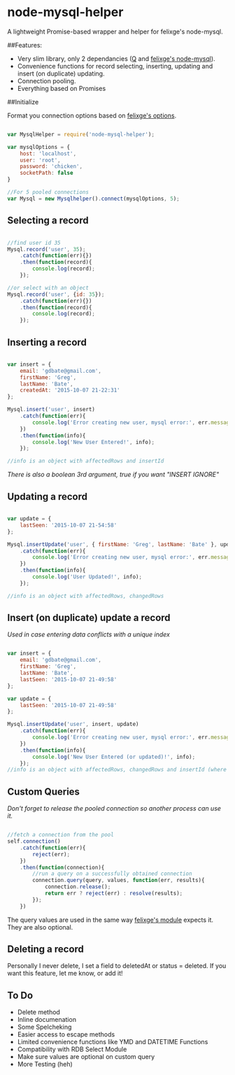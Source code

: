 # node-mysql-helper

A lightweight Promise-based wrapper and helper for felixge's node-mysql.

##Features:

* Very slim library, only 2 dependancies ([Q](https://github.com/kriskowal/q) and [felixge's node-mysql](https://github.com/felixge/node-mysql)).
* Convenience functions for record selecting, inserting, updating and insert (on duplicate) updating.
* Connection pooling.
* Everything based on Promises

##Initialize

Format you connection options based on [felixge's options](https://github.com/felixge/node-mysql#connection-options).

```javascript

var MysqlHelper = require('node-mysql-helper');

var mysqlOptions = {
	host: 'localhost',
	user: 'root',
	password: 'chicken',
	socketPath: false
}

//For 5 pooled connections
var Mysql = new Mysqlhelper().connect(mysqlOptions, 5);

```
## Selecting a record

```javascript

//find user id 35
Mysql.record('user', 35);
	.catch(function(err){})
	.then(function(record){
		console.log(record);
	});

//or select with an object
Mysql.record('user', {id: 35});
	.catch(function(err){})
	.then(function(record){
		console.log(record);
	});

```

## Inserting a record

```javascript

var insert = {
	email: 'gdbate@gmail.com',
	firstName: 'Greg',
	lastName: 'Bate',
	createdAt: '2015-10-07 21-22:31'
};

Mysql.insert('user', insert)
	.catch(function(err){
		console.log('Error creating new user, mysql error:', err.message);
	})
	.then(function(info){
		console.log('New User Entered!', info);
	});

//info is an object with affectedRows and insertId

```
*There is also a boolean 3rd argument, true if you want "INSERT IGNORE"*


## Updating a record

```javascript

var update = {
	lastSeen: '2015-10-07 21-54:58'
};

Mysql.insertUpdate('user', { firstName: 'Greg', lastName: 'Bate' }, update)
	.catch(function(err){
		console.log('Error creating new user, mysql error:', err.message);
	})
	.then(function(info){
		console.log('User Updated!', info);
	});

//info is an object with affectedRows, changedRows

```

## Insert (on duplicate) update a record

*Used in case entering data conflicts with a unique index*

```javascript

var insert = {
	email: 'gdbate@gmail.com',
	firstName: 'Greg',
	lastName: 'Bate',
	lastSeen: '2015-10-07 21-49:58'
};

var update = {
	lastSeen: '2015-10-07 21-49:58'
};

Mysql.insertUpdate('user', insert, update)
	.catch(function(err){
		console.log('Error creating new user, mysql error:', err.message);
	})
	.then(function(info){
		console.log('New User Entered (or updated)!', info);
	});
//info is an object with affectedRows, changedRows and insertId (where applicable)

```

## Custom Queries

*Don't forget to release the pooled connection so another process can use it.*

```javascript

//fetch a connection from the pool	
self.connection()
	.catch(function(err){
		reject(err);
	})
	.then(function(connection){
		//run a query on a successfully obtained connection
		connection.query(query, values, function(err, results){
			connection.release();
			return err ? reject(err) : resolve(results);
		});
	})

```

The query values are used in the same way [felixge's module](https://github.com/felixge/node-mysql#escaping-query-values) expects it. They are also optional.

## Deleting a record

Personally I never delete, I set a field to deletedAt or status = deleted. If you want this feature, let me know, or add it!

## To Do

* Delete method
* Inline documenation
* Some Spelcheking
* Easier access to escape methods
* Limited convenience functions like YMD and DATETIME Functions
* Compatibility with RDB Select Module
* Make sure values are optional on custom query
* More Testing (heh)

